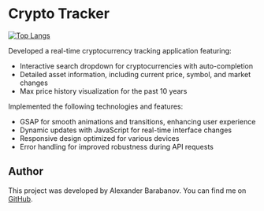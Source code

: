 # Crypto Tracker
[![Top Langs](https://github-readme-stats.vercel.app/api/top-langs/?username=Aleksandr-Barabanov-DE&layout=compact)](https://github.com/anuraghazra/github-readme-stats)

Developed a real-time cryptocurrency tracking application featuring:

- Interactive search dropdown for cryptocurrencies with auto-completion
- Detailed asset information, including current price, symbol, and market changes
- Max price history visualization for the past 10 years

Implemented the following technologies and features:

- GSAP for smooth animations and transitions, enhancing user experience
- Dynamic updates with JavaScript for real-time interface changes
- Responsive design optimized for various devices
- Error handling for improved robustness during API requests

## Author

This project was developed by Alexander Barabanov. You can find me on [GitHub](https://github.com/Aleksandr-Barabanov-DE).
